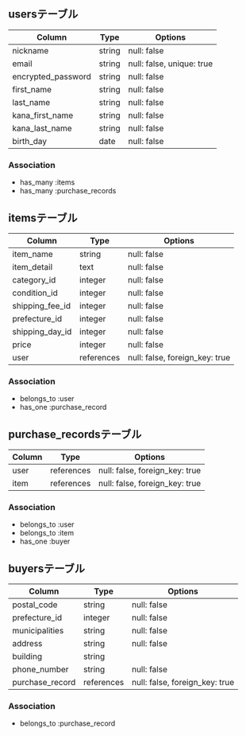 ## usersテーブル

| Column             | Type   | Options                   |
| ------------------ | ------ | ------------------------- |
| nickname           | string | null: false               |
| email              | string | null: false, unique: true |
| encrypted_password | string | null: false |
| first_name         | string | null: false |
| last_name          | string | null: false |
| kana_first_name    | string | null: false |
| kana_last_name     | string | null: false |
| birth_day          | date   | null: false |

### Association
- has_many :items
- has_many :purchase_records


## itemsテーブル

| Column           | Type    | Options     |
| ---------------- | ------- | ----------- |
| item_name        | string  | null: false |
| item_detail      | text    | null: false |
| category_id      | integer | null: false |
| condition_id     | integer | null: false |
| shipping_fee_id  | integer | null: false |
| prefecture_id    | integer | null: false |
| shipping_day_id  | integer | null: false |
| price            | integer | null: false |
| user          | references | null: false, foreign_key: true |

### Association
- belongs_to :user
- has_one :purchase_record


## purchase_recordsテーブル

| Column   | Type       | Options                        |
| -------- | ---------- | ------------------------------ |
| user  | references | null: false, foreign_key: true |
| item  | references | null: false, foreign_key: true |

### Association
- belongs_to :user
- belongs_to :item
- has_one :buyer


## buyersテーブル

| Column         | Type    | Options                   |
| -------------- | ------- | ------------------------- |
| postal_code    | string  | null: false |
| prefecture_id  | integer | null: false |
| municipalities | string  | null: false |
| address        | string  | null: false |
| building       | string  |             |
| phone_number   | string  | null: false |
| purchase_record | references | null: false, foreign_key: true |

### Association
- belongs_to :purchase_record
